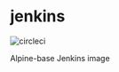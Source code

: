 # jenkins

![circleci][circleci]

Alpine-base Jenkins image

[circleci]: https://img.shields.io/circleci/project/github/vektorcloud/jenkins.svg "jenkins"
